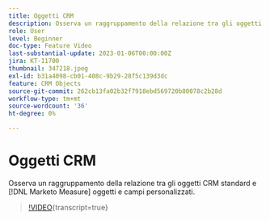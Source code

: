 ```yaml
---
title: Oggetti CRM
description: Osserva un raggruppamento della relazione tra gli oggetti CRM standard e  [!DNL Marketo Measure] gli oggetti e i campi personalizzati.
role: User
level: Beginner
doc-type: Feature Video
last-substantial-update: 2023-01-06T00:00:00Z
jira: KT-11700
thumbnail: 347218.jpeg
exl-id: b31a4098-cb01-408c-9b29-28f5c139d3dc
feature: CRM Objects
source-git-commit: 262cb13fa02b32f7918ebd569720b80078c2b28d
workflow-type: tm+mt
source-wordcount: '36'
ht-degree: 0%

---
```


# Oggetti CRM

Osserva un raggruppamento della relazione tra gli oggetti CRM standard e [!DNL Marketo Measure] oggetti e campi personalizzati.

>[!VIDEO](https://video.tv.adobe.com/v/347218/?learn=on){transcript=true}
